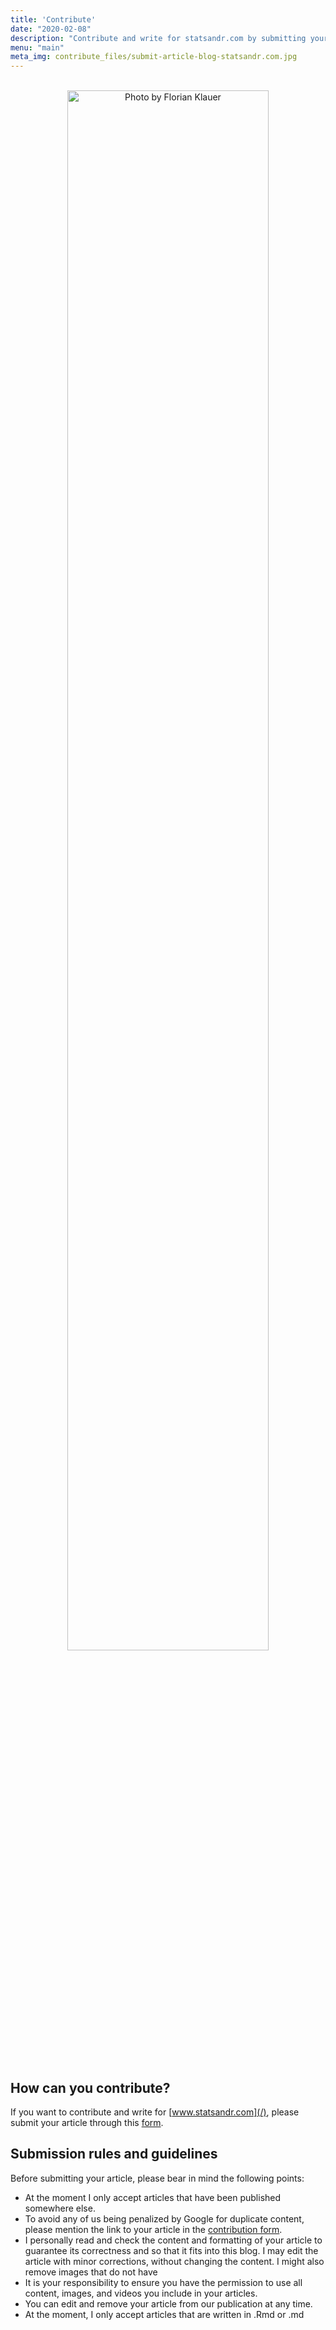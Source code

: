 ```yaml
---
title: 'Contribute'
date: "2020-02-08"
description: "Contribute and write for statsandr.com by submitting your article. To share your post on this blog, please send it using our form."
menu: "main"
meta_img: contribute_files/submit-article-blog-statsandr.com.jpg
---
```


<br>

<center>
<img src="/contribute_files/submit-article-blog-statsandr.com.jpg" alt="Photo by Florian Klauer" width="80%"/>
</center>

<br>
<br>

## How can you contribute?

If you want to contribute and write for [www.statsandr.com](/), please submit your article through this [form](https://antoine233987.typeform.com/to/nlWzhn).

## Submission rules and guidelines

Before submitting your article, please bear in mind the following points:

* At the moment I only accept articles that have been published somewhere else.
* To avoid any of us being penalized by Google for duplicate content, please mention the link to your article in the [contribution form](https://antoine233987.typeform.com/to/nlWzhn).
* I personally read and check the content and formatting of your article to guarantee its correctness and so that it fits into this blog. I may edit the article with minor corrections, without changing the content. I might also remove images that do not have 
* It is your responsibility to ensure you have the permission to use all content, images, and videos you include in your articles.
* You can edit and remove your article from our publication at any time.
* At the moment, I only accept articles that are written in .Rmd or .md
